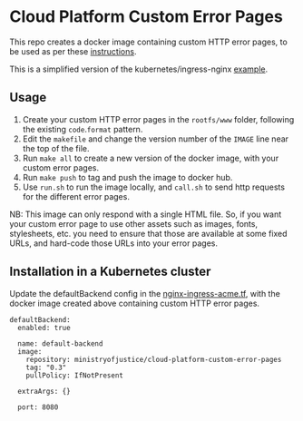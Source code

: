 # Cloud Platform Custom Error Pages

This repo creates a docker image containing custom HTTP error pages, to be used as per these [instructions].

This is a simplified version of the kubernetes/ingress-nginx [example].

## Usage

1. Create your custom HTTP error pages in the `rootfs/www` folder, following the existing `code`.`format` pattern.
2. Edit the `makefile` and change the version number of the `IMAGE` line near the top of the file.
3. Run `make all` to create a new version of the docker image, with your custom error pages.
4. Run `make push` to tag and push the image to docker hub.
5. Use `run.sh` to run the image locally, and `call.sh` to send http requests for the different error pages.

NB: This image can only respond with a single HTML file. So, if you want your custom error page to use other assets such as images, fonts, stylesheets, etc. you need to ensure that those are available at some fixed URLs, and hard-code those URLs into your error pages.

## Installation in a Kubernetes cluster

Update the defaultBackend config in the [nginx-ingress-acme.tf][infrastructure-repo], with the docker image created above containing custom HTTP error pages.

```
defaultBackend:
  enabled: true

  name: default-backend
  image:
    repository: ministryofjustice/cloud-platform-custom-error-pages 
    tag: "0.3"
    pullPolicy: IfNotPresent

  extraArgs: {}

  port: 8080
```

[instructions]: https://github.com/kubernetes/ingress-nginx/tree/master/docs/examples/customization/custom-errors
[example]: https://github.com/kubernetes/ingress-nginx/tree/master/images/custom-error-pages
[infrastructure-repo]: https://github.com/ministryofjustice/cloud-platform-infrastructure/blob/master/terraform/cloud-platform-components/nginx-ingress-acme.tf
